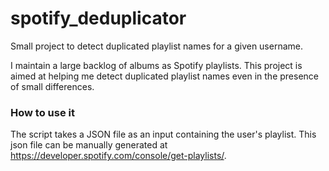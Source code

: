 # spotify_deduplicator

Small project to detect duplicated playlist names for a given username.

I maintain a large backlog of albums as Spotify playlists. This project is aimed at helping me detect duplicated playlist names even in the presence of small differences. 

### How to use it

The script takes a JSON file as an input containing the user's playlist. This json file can be manually generated at https://developer.spotify.com/console/get-playlists/.
